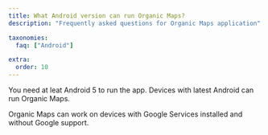 ```yaml
---
title: What Android version can run Organic Maps?
description: "Frequently asked questions for Organic Maps application"

taxonomies:
  faq: ["Android"]

extra:
  order: 10
---
```


You need at leat Android 5 to run the app. Devices with latest Android can run Organic Maps.

Organic Maps can work on devices with Google Services installed and without Google support.

